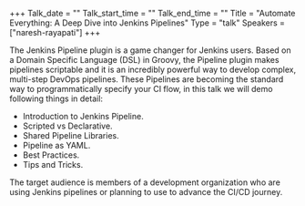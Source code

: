 +++
Talk_date = ""
Talk_start_time = ""
Talk_end_time = ""
Title = "Automate Everything: A Deep Dive into Jenkins Pipelines"
Type = "talk"
Speakers = ["naresh-rayapati"]
+++

The Jenkins Pipeline plugin is a game changer for Jenkins users. Based on a Domain Specific Language (DSL) in Groovy, the Pipeline plugin makes pipelines scriptable and it is an incredibly powerful way to develop complex, multi-step DevOps pipelines. These Pipelines are becoming the standard way to programmatically specify your CI flow, in this talk we will demo following things in detail:

* Introduction to Jenkins Pipeline.
* Scripted vs Declarative.
* Shared Pipeline Libraries.
* Pipeline as YAML.
* Best Practices.
* Tips and Tricks.

The target audience is members of a development organization who are using Jenkins pipelines or planning to use to advance the CI/CD journey. 
